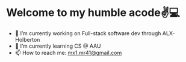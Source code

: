 # Welcome to my humble acode✌💻

- 🔭 I’m currently working on Full-stack software dev through ALX-Holberton
- 🌱 I’m currently learning CS @ AAU
- 📫 How to reach me: mx1.mr41@gmail.com
